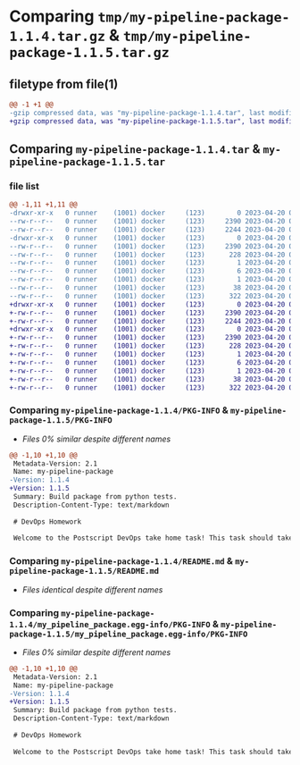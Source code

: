 # Comparing `tmp/my-pipeline-package-1.1.4.tar.gz` & `tmp/my-pipeline-package-1.1.5.tar.gz`

## filetype from file(1)

```diff
@@ -1 +1 @@
-gzip compressed data, was "my-pipeline-package-1.1.4.tar", last modified: Thu Apr 20 03:57:30 2023, max compression
+gzip compressed data, was "my-pipeline-package-1.1.5.tar", last modified: Thu Apr 20 04:01:07 2023, max compression
```

## Comparing `my-pipeline-package-1.1.4.tar` & `my-pipeline-package-1.1.5.tar`

### file list

```diff
@@ -1,11 +1,11 @@
-drwxr-xr-x   0 runner    (1001) docker     (123)        0 2023-04-20 03:57:30.329590 my-pipeline-package-1.1.4/
--rw-r--r--   0 runner    (1001) docker     (123)     2390 2023-04-20 03:57:30.329590 my-pipeline-package-1.1.4/PKG-INFO
--rw-r--r--   0 runner    (1001) docker     (123)     2244 2023-04-20 03:57:13.000000 my-pipeline-package-1.1.4/README.md
-drwxr-xr-x   0 runner    (1001) docker     (123)        0 2023-04-20 03:57:30.325590 my-pipeline-package-1.1.4/my_pipeline_package.egg-info/
--rw-r--r--   0 runner    (1001) docker     (123)     2390 2023-04-20 03:57:30.000000 my-pipeline-package-1.1.4/my_pipeline_package.egg-info/PKG-INFO
--rw-r--r--   0 runner    (1001) docker     (123)      228 2023-04-20 03:57:30.000000 my-pipeline-package-1.1.4/my_pipeline_package.egg-info/SOURCES.txt
--rw-r--r--   0 runner    (1001) docker     (123)        1 2023-04-20 03:57:30.000000 my-pipeline-package-1.1.4/my_pipeline_package.egg-info/dependency_links.txt
--rw-r--r--   0 runner    (1001) docker     (123)        6 2023-04-20 03:57:30.000000 my-pipeline-package-1.1.4/my_pipeline_package.egg-info/top_level.txt
--rw-r--r--   0 runner    (1001) docker     (123)        1 2023-04-20 03:57:30.000000 my-pipeline-package-1.1.4/my_pipeline_package.egg-info/zip-safe
--rw-r--r--   0 runner    (1001) docker     (123)       38 2023-04-20 03:57:30.329590 my-pipeline-package-1.1.4/setup.cfg
--rw-r--r--   0 runner    (1001) docker     (123)      322 2023-04-20 03:57:13.000000 my-pipeline-package-1.1.4/setup.py
+drwxr-xr-x   0 runner    (1001) docker     (123)        0 2023-04-20 04:01:07.742261 my-pipeline-package-1.1.5/
+-rw-r--r--   0 runner    (1001) docker     (123)     2390 2023-04-20 04:01:07.742261 my-pipeline-package-1.1.5/PKG-INFO
+-rw-r--r--   0 runner    (1001) docker     (123)     2244 2023-04-20 04:00:49.000000 my-pipeline-package-1.1.5/README.md
+drwxr-xr-x   0 runner    (1001) docker     (123)        0 2023-04-20 04:01:07.742261 my-pipeline-package-1.1.5/my_pipeline_package.egg-info/
+-rw-r--r--   0 runner    (1001) docker     (123)     2390 2023-04-20 04:01:07.000000 my-pipeline-package-1.1.5/my_pipeline_package.egg-info/PKG-INFO
+-rw-r--r--   0 runner    (1001) docker     (123)      228 2023-04-20 04:01:07.000000 my-pipeline-package-1.1.5/my_pipeline_package.egg-info/SOURCES.txt
+-rw-r--r--   0 runner    (1001) docker     (123)        1 2023-04-20 04:01:07.000000 my-pipeline-package-1.1.5/my_pipeline_package.egg-info/dependency_links.txt
+-rw-r--r--   0 runner    (1001) docker     (123)        6 2023-04-20 04:01:07.000000 my-pipeline-package-1.1.5/my_pipeline_package.egg-info/top_level.txt
+-rw-r--r--   0 runner    (1001) docker     (123)        1 2023-04-20 04:01:07.000000 my-pipeline-package-1.1.5/my_pipeline_package.egg-info/zip-safe
+-rw-r--r--   0 runner    (1001) docker     (123)       38 2023-04-20 04:01:07.742261 my-pipeline-package-1.1.5/setup.cfg
+-rw-r--r--   0 runner    (1001) docker     (123)      322 2023-04-20 04:00:49.000000 my-pipeline-package-1.1.5/setup.py
```

### Comparing `my-pipeline-package-1.1.4/PKG-INFO` & `my-pipeline-package-1.1.5/PKG-INFO`

 * *Files 0% similar despite different names*

```diff
@@ -1,10 +1,10 @@
 Metadata-Version: 2.1
 Name: my-pipeline-package
-Version: 1.1.4
+Version: 1.1.5
 Summary: Build package from python tests.
 Description-Content-Type: text/markdown
 
 # DevOps Homework
 
 Welcome to the Postscript DevOps take home task! This task should take you an hour or less to complete. You will be working with a simplified service with a minimal feature set.
```

### Comparing `my-pipeline-package-1.1.4/README.md` & `my-pipeline-package-1.1.5/README.md`

 * *Files identical despite different names*

### Comparing `my-pipeline-package-1.1.4/my_pipeline_package.egg-info/PKG-INFO` & `my-pipeline-package-1.1.5/my_pipeline_package.egg-info/PKG-INFO`

 * *Files 0% similar despite different names*

```diff
@@ -1,10 +1,10 @@
 Metadata-Version: 2.1
 Name: my-pipeline-package
-Version: 1.1.4
+Version: 1.1.5
 Summary: Build package from python tests.
 Description-Content-Type: text/markdown
 
 # DevOps Homework
 
 Welcome to the Postscript DevOps take home task! This task should take you an hour or less to complete. You will be working with a simplified service with a minimal feature set.
```

